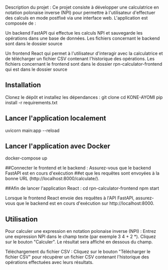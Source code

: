 Description du projet :
Ce projet consiste à développer une calculatrice en notation polonaise inverse (NPI) pour permettre à l'utilisateur d'effectuer des calculs en mode postfixé via une interface web. L'application est composée de :

Un backend FastAPI qui effectue les calculs NPI et sauvegarde les opérations dans une base de données. Les fichiers concernant le backend sont dans le dossier source

Un frontend React qui permet à l'utilisateur d'interagir avec la calculatrice et de télécharger un fichier CSV contenant l'historique des opérations. Les fichiers concernant le frontend sont dans le dossier rpn-calculator-frontend qui est dans le dossier source


## Installation

Clonez le dépôt et installez les dépendances :
git clone <url-du-repo>
cd KONE-AYOMI
pip install -r requirements.txt

## Lancer l'application localement
uvicorn main:app --reload


## Lancer l'application avec Docker
docker-compose up


##Connecter le frontend et le backend : Assurez-vous que le backend FastAPI est en cours d'exécution
##et que les requêtes sont envoyées à la bonne URL (http://localhost:8000/calculate/).


##Afin de lancer l'application React :
cd rpn-calculator-frontend
npm start


Lorsque le frontend React envoie des requêtes à l'API FastAPI, assurez-vous que le backend est en cours d'exécution sur http://localhost:8000.

## Utilisation
Pour calculer une expression en notation polonaise inverse (NPI) :
Entrez une expression NPI dans le champ texte (par exemple 3 4 + 2 *).
Cliquez sur le bouton "Calculer". Le résultat sera affiché en dessous du champ.

Téléchargement du fichier CSV : Cliquez sur le bouton "Télécharger le fichier CSV" pour récupérer un fichier CSV contenant l'historique des opérations effectuées avec leurs résultats.